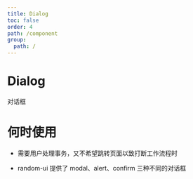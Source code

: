 ```yaml
---
title: Dialog
toc: false
order: 4
path: /component
group: 
  path: /
---
```


# Dialog

对话框

# 何时使用

- 需要用户处理事务，又不希望跳转页面以致打断工作流程时

- random-ui 提供了 modal、alert、confirm 三种不同的对话框

<code src='../../src/Dialog/dialog.example.tsx' />